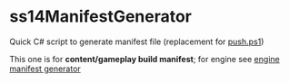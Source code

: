 # ss14ManifestGenerator
Quick C# script to generate manifest file (replacement for [push.ps1](https://docs.spacestation14.io/en/hosting/wizards-reference/publishing-scripts))

This one is for **content/gameplay build manifest**; for engine see [engine manifest generator](https://github.com/Space-Station-Multiverse/engineManifestGenerator)
